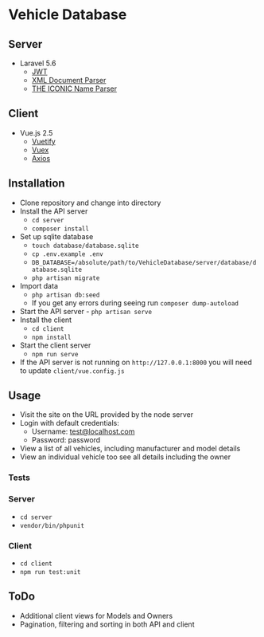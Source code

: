 # Vehicle Database

## Server

- Laravel 5.6
  - [JWT](https://github.com/tymondesigns/jwt-auth)
  - [XML Document Parser](https://github.com/orchestral/parser)
  - [THE ICONIC Name Parser](https://github.com/theiconic/name-parser)

## Client

- Vue.js 2.5
  - [Vuetify](https://vuetifyjs.com/en/)
  - [Vuex](https://vuex.vuejs.org/)
  - [Axios](https://www.axios.com/)

## Installation

- Clone repository and change into directory
- Install the API server
  - `cd server`
  - `composer install`
- Set up sqlite database
  - `touch database/database.sqlite`
  - `cp .env.example .env`
  - `DB_DATABASE=/absolute/path/to/VehicleDatabase/server/database/database.sqlite`
  - `php artisan migrate`
- Import data
  - `php artisan db:seed`
  - If you get any errors during seeing run `composer dump-autoload`
- Start the API server - `php artisan serve`
- Install the client 
  - `cd client` 
  - `npm install`
- Start the client server 
  - `npm run serve`
- If the API server is not running on `http://127.0.0.1:8000` you will need to update `client/vue.config.js`

## Usage

- Visit the site on the URL provided by the node server
- Login with default credentials:
  - Username: test@localhost.com
  - Password: password
- View a list of all vehicles, including manufacturer and model details
- View an individual vehicle too see all details including the owner

### Tests

### Server

- `cd server`
- `vendor/bin/phpunit`

### Client

- `cd client`
- `npm run test:unit`

## ToDo

- Additional client views for Models and Owners
- Pagination, filtering and sorting in both API and client
